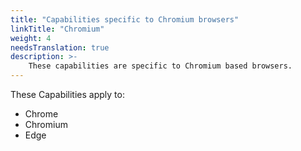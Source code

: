 ```yaml
---
title: "Capabilities specific to Chromium browsers"
linkTitle: "Chromium"
weight: 4
needsTranslation: true
description: >-
    These capabilities are specific to Chromium based browsers.
---
```


These Capabilities apply to:
* Chrome
* Chromium
* Edge

